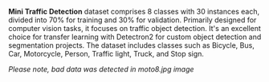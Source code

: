**Mini Traffic Detection** dataset comprises 8 classes with 30 instances each, divided into 70% for training and 30% for validation. Primarily designed for computer vision tasks, it focuses on traffic object detection. It's an excellent choice for transfer learning with Detectron2 for custom object detection and segmentation projects. The dataset includes classes such as Bicycle, Bus, Car, Motorcycle, Person, Traffic light, Truck, and Stop sign.

<i>Please note, bad data was detected in moto8.jpg image</i>